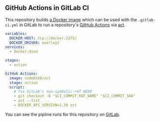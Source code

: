 ## GitHub Actions in GitLab CI

This repository builds [a Docker image](https://hub.docker.com/r/code0x58/act) which can be used with the `.gitlab-ci.yml` in GitLab to run a repository's [GitHub Actions](https://github.com/features/actions) via [act](https://github.com/nektos/act).

```yaml
variables:
  DOCKER_HOST: tcp://docker:2375/
  DOCKER_DRIVER: overlay2
services:
  - docker:dind

stages:
  - action

GitHub Actions:
  image: code0x58/act
  stage: action
  script:
    # fix GitLab's non-symbolic-ref HEAD
    - git checkout -B "$CI_COMMIT_REF_NAME" "$CI_COMMIT_SHA"
    - act --list
    - DOCKER_API_VERSION=1.39 act
```

You can see the pipline runs for this repository on [GitLab](https://gitlab.com/obristow/gitlab-actions/pipelines).
